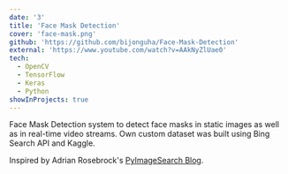 ```yaml
---
date: '3'
title: 'Face Mask Detection'
cover: 'face-mask.png'
github: 'https://github.com/bijonguha/Face-Mask-Detection'
external: 'https://www.youtube.com/watch?v=AAkNyZlUae0'
tech:
  - OpenCV
  - TensorFlow
  - Keras
  - Python
showInProjects: true
---
```


Face Mask Detection system to detect face masks in static images as well as in real-time video streams. Own custom dataset was built using Bing Search API and Kaggle.

Inspired by Adrian Rosebrock's [PyImageSearch Blog](https://www.pyimagesearch.com/2020/05/04/covid-19-face-mask-detector-with-opencv-keras-tensorflow-and-deep-learning/).
